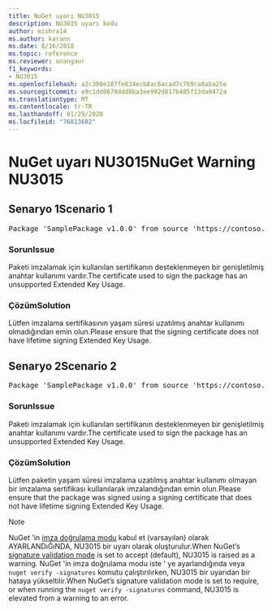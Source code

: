 ```yaml
---
title: NuGet uyarı NU3015
description: NU3015 uyarı kodu
author: mishra14
ms.author: karann
ms.date: 8/16/2018
ms.topic: reference
ms.reviewer: anangaur
f1_keywords:
- NU3015
ms.openlocfilehash: a2c300e187fe834ecb8ac6acad7c769ca8aba25e
ms.sourcegitcommit: e9c1dd0679ddd8ba3ee992d817b405f13da0472a
ms.translationtype: MT
ms.contentlocale: tr-TR
ms.lasthandoff: 01/29/2020
ms.locfileid: "76813682"
---
```

# <a name="nuget-warning-nu3015"></a><span data-ttu-id="a147e-103">NuGet uyarı NU3015</span><span class="sxs-lookup"><span data-stu-id="a147e-103">NuGet Warning NU3015</span></span>

## <a name="scenario-1"></a><span data-ttu-id="a147e-104">Senaryo 1</span><span class="sxs-lookup"><span data-stu-id="a147e-104">Scenario 1</span></span>

<pre>Package 'SamplePackage v1.0.0' from source 'https://contoso.com/index.json': The lifetime signing EKU in the primary signature's certificate is not supported.</pre>

### <a name="issue"></a><span data-ttu-id="a147e-105">Sorun</span><span class="sxs-lookup"><span data-stu-id="a147e-105">Issue</span></span>

<span data-ttu-id="a147e-106">Paketi imzalamak için kullanılan sertifikanın desteklenmeyen bir genişletilmiş anahtar kullanımı vardır.</span><span class="sxs-lookup"><span data-stu-id="a147e-106">The certificate used to sign the package has an unsupported Extended Key Usage.</span></span>


### <a name="solution"></a><span data-ttu-id="a147e-107">Çözüm</span><span class="sxs-lookup"><span data-stu-id="a147e-107">Solution</span></span>

<span data-ttu-id="a147e-108">Lütfen imzalama sertifikasının yaşam süresi uzatılmış anahtar kullanımı olmadığından emin olun.</span><span class="sxs-lookup"><span data-stu-id="a147e-108">Please ensure that the signing certificate does not have lifetime signing Extended Key Usage.</span></span>



## <a name="scenario-2"></a><span data-ttu-id="a147e-109">Senaryo 2</span><span class="sxs-lookup"><span data-stu-id="a147e-109">Scenario 2</span></span>

<pre>Package 'SamplePackage v1.0.0' from source 'https://contoso.com/index.json': The lifetime signing EKU in the signing certificate is not supported.</pre>

### <a name="issue"></a><span data-ttu-id="a147e-110">Sorun</span><span class="sxs-lookup"><span data-stu-id="a147e-110">Issue</span></span>

<span data-ttu-id="a147e-111">Paketi imzalamak için kullanılan sertifikanın desteklenmeyen bir genişletilmiş anahtar kullanımı vardır.</span><span class="sxs-lookup"><span data-stu-id="a147e-111">The certificate used to sign the package has an unsupported Extended Key Usage.</span></span>


### <a name="solution"></a><span data-ttu-id="a147e-112">Çözüm</span><span class="sxs-lookup"><span data-stu-id="a147e-112">Solution</span></span>

<span data-ttu-id="a147e-113">Lütfen paketin yaşam süresi imzalama uzatılmış anahtar kullanımı olmayan bir imzalama sertifikası kullanılarak imzalandığından emin olun.</span><span class="sxs-lookup"><span data-stu-id="a147e-113">Please ensure that the package was signed using a signing certificate that does not have lifetime signing Extended Key Usage.</span></span>


> [!Note]
> <span data-ttu-id="a147e-114">NuGet 'in [imza doğrulama modu](../../consume-packages/installing-signed-packages.md#configure-package-signature-requirements) kabul et (varsayılan) olarak AYARLANDıĞıNDA, NU3015 bir uyarı olarak oluşturulur.</span><span class="sxs-lookup"><span data-stu-id="a147e-114">When NuGet’s [signature validation mode](../../consume-packages/installing-signed-packages.md#configure-package-signature-requirements) is set to accept (default), NU3015 is raised as a warning.</span></span> <span data-ttu-id="a147e-115">NuGet 'in imza doğrulama modu iste ' ye ayarlandığında veya `nuget verify -signatures` komutu çalıştırılırken, NU3015 bir uyarıdan bir hataya yükseltilir.</span><span class="sxs-lookup"><span data-stu-id="a147e-115">When NuGet’s signature validation mode is set to require, or when running the `nuget verify -signatures` command, NU3015 is elevated from a warning to an error.</span></span> 
